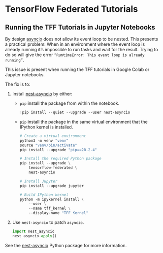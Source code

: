# TensorFlow Federated Tutorials

## Running the TFF Tutorials in Jupyter Notebooks

By design [asyncio](https://docs.python.org/3/library/asyncio.html) does not
allow its event loop to be nested. This presents a practical problem: When in an
environment where the event loop is already running it’s impossible to run tasks
and wait for the result. Trying to do so will give the error `“RuntimeError:
This event loop is already running”`.

This issue is present when running the TFF tutorials in Google Colab or Jupyter
notebooks.

The fix is to:

1.  Install [nest-asyncio](https://pypi.org/project/nest-asyncio/) by either:

    *   `pip` install the package from within the notebook.

        ```python
        !pip install --quiet --upgrade --user nest-asyncio
        ```

    *   `pip` install the package in the same virtual environment that the
        IPython kernel is installed.

        ```python
        # Create a virtual environment
        python3 -m venv "venv"
        source "venv/bin/activate"
        pip install --upgrade "pip==20.2.4"

        # Install the required Python package
        pip install --upgrade \
            tensorflow-federated \
            nest-asyncio

        # Install Jupyter
        pip install --upgrade jupyter

        # Build IPython kernel
        python -m ipykernel install \
            --user \
            --name tff_kernel \
            --display-name "TFF Kernel"
        ```

        <!-- TODO(b/242107901): Downgraded pip due to bug installing compatible
        versions of required packages https://github.com/pypa/pip/issues/9613.
        As of 8/10/22 this is the latest version that works. pip 20.3.x was
        verified to fail.
        -->

1.  Use `nest-asyncio` to patch `asyncio`.

    ```python
    import nest_asyncio
    nest_asyncio.apply()
    ```

See the [nest-asyncio](https://pypi.org/project/nest-asyncio/) Python package
for more information.
